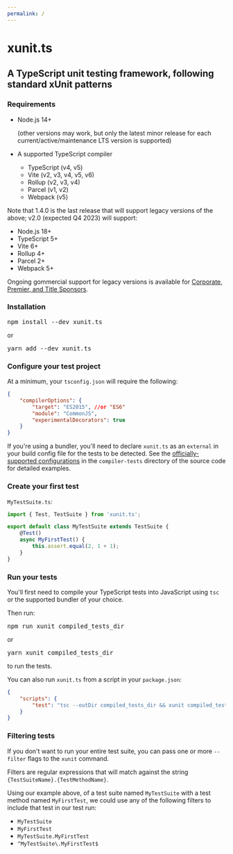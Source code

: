 ```yaml
---
permalink: /
---
```


# xunit.ts

## A TypeScript unit testing framework, following standard xUnit patterns

### Requirements

- Node.js 14+

  (other versions may work, but only the latest minor release for each current/active/maintenance LTS version is supported)

- A supported TypeScript compiler
  - TypeScript (v4, v5)
  - Vite (v2, v3, v4, v5, v6)
  - Rollup (v2, v3, v4)
  - Parcel (v1, v2)
  - Webpack (v5)

Note that 1.4.0 is the last release that will support legacy versions of the above; v2.0 (expected Q4 2023) will support:
  - Node.js 18+
  - TypeScript 5+
  - Vite 6+
  - Rollup 4+
  - Parcel 2+
  - Webpack 5+

Ongoing gommercial support for legacy versions is available for [Corporate, Premier, and Title Sponsors](https://github.com/sponsors/ecoAPM).

### Installation

<kbd>npm install --dev xunit.ts</kbd>

or

<kbd>yarn add --dev xunit.ts</kbd>

### Configure your test project

At a minimum, your `tsconfig.json` will require the following:

```json
{
	"compilerOptions": {
		"target": "ES2015", //or "ES6"
		"module": "CommonJS",
		"experimentalDecorators": true
	}
}
```

If you're using a bundler, you'll need to declare `xunit.ts` as an `external` in your build config file for the tests to be detected.  See the [officially-supported configurations](https://github.com/ecoAPM/xunit.ts/tree/main/compiler-tests) in the `compiler-tests` directory of the source code for detailed examples.

### Create your first test

`MyTestSuite.ts`:

```ts
import { Test, TestSuite } from 'xunit.ts';

export default class MyTestSuite extends TestSuite {
	@Test()
	async MyFirstTest() {
		this.assert.equal(2, 1 + 1);
	}
}
```

### Run your tests

You'll first need to compile your TypeScript tests into JavaScript using `tsc` or the supported bundler of your choice.

Then run:

<kbd>npm run xunit compiled_tests_dir</kbd>

or

<kbd>yarn xunit compiled_tests_dir</kbd>

to run the tests.

You can also run `xunit.ts` from a script in your `package.json`:

```json
{
	"scripts": {
		"test": "tsc --outDir compiled_tests_dir && xunit compiled_tests_dir"
	}
}
```

### Filtering tests

If you don't want to run your entire test suite, you can pass one or more `--filter` flags to the `xunit` command.

Filters are regular expressions that will match against the string `{TestSuiteName}.{TestMethodName}`.

Using our example above, of a test suite named `MyTestSuite` with a test method named `MyFirstTest`, we could use any of the following filters to include that test in our test run:

- `MyTestSuite`
- `MyFirstTest`
- `MyTestSuite.MyFirstTest`
- `^MyTestSuite\.MyFirstTest$`
